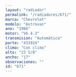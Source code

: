 ```yaml
---
layout: "radiador"
permalink: "/radiadores/671/"
marca: "Chevrolet"
modelo: "Astrovan"
ano: "1986"
motor: "V6 4.3"
transmision: "Automática"
parte: "433924"
clima: "Con clima"
alto: "23 5/8"
ancho: "17"
observaciones: ""
id: "671"
---
```


